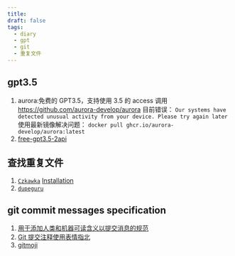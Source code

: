 ```yaml
---
title: 
draft: false
tags:
  - diary
  - gpt
  - git
  - 重复文件
---
```

## gpt3.5

1. aurora:免费的 GPT3.5，支持使用 3.5 的 access 调用 <https://github.com/aurora-develop/aurora>
 目前错误：
 `Our systems have detected unusual activity from your device. Please try again later`
 使用最新镜像解决问题：
 `docker pull ghcr.io/aurora-develop/aurora:latest`
2. [free-gpt3.5-2api](https://github.com/aurorax-neo/free-gpt3.5-2api)

## 查找重复文件

1. [`Czkawka`](https://github.com/qarmin/czkawka)
 [Installation](https://qarmin.github.io/czkawka/instructions/Installation.html)
2. [`dupeguru`](https://github.com/arsenetar/dupeguru)

## git commit messages specification

1. [用于添加人类和机器可读含义以提交消息的规范](https://www.conventionalcommits.org/en/v1.0.0/#specification)
2. [Git 提交注释使用表情指北](https://hooj0.github.io/git-emoji-guide/)
 1. [gitmoji](https://gitmoji.dev/)
